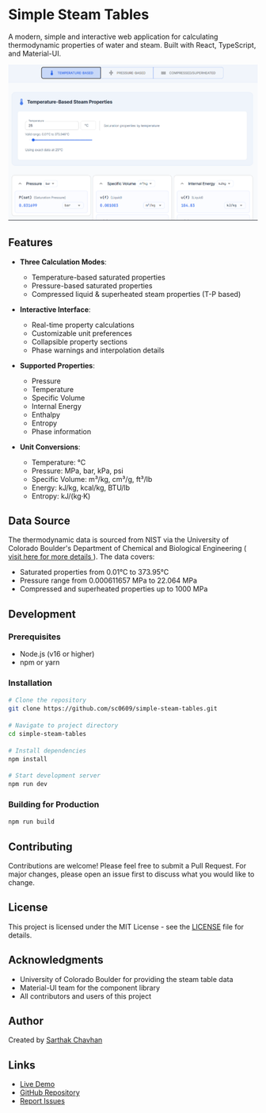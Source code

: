# Simple Steam Tables

A modern, simple and interactive web application for calculating thermodynamic properties of water and steam. Built with React, TypeScript, and Material-UI.

![Steam Tables Screenshot](https://github.com/sc0609/simple-steam-tables/blob/main/src/assets/Screenshot.png)

## Features

- **Three Calculation Modes**:
  - Temperature-based saturated properties
  - Pressure-based saturated properties
  - Compressed liquid & superheated steam properties (T-P based)

- **Interactive Interface**:
  - Real-time property calculations
  - Customizable unit preferences
  - Collapsible property sections
  - Phase warnings and interpolation details

- **Supported Properties**:
  - Pressure
  - Temperature
  - Specific Volume
  - Internal Energy
  - Enthalpy
  - Entropy
  - Phase information

- **Unit Conversions**:
  - Temperature: °C
  - Pressure: MPa, bar, kPa, psi
  - Specific Volume: m³/kg, cm³/g, ft³/lb
  - Energy: kJ/kg, kcal/kg, BTU/lb
  - Entropy: kJ/(kg·K)

## Data Source

The thermodynamic data is sourced from NIST via the University of Colorado Boulder's Department of Chemical and Biological Engineering ([ visit here for more details ](https://learncheme.com/student-resources/steam-tables/)). The data covers:
- Saturated properties from 0.01°C to 373.95°C
- Pressure range from 0.000611657 MPa to 22.064 MPa
- Compressed and superheated properties up to 1000 MPa

## Development

### Prerequisites
- Node.js (v16 or higher)
- npm or yarn

### Installation
```bash
# Clone the repository
git clone https://github.com/sc0609/simple-steam-tables.git

# Navigate to project directory
cd simple-steam-tables

# Install dependencies
npm install

# Start development server
npm run dev
```

### Building for Production
```bash
npm run build
```

## Contributing

Contributions are welcome! Please feel free to submit a Pull Request. For major changes, please open an issue first to discuss what you would like to change.

## License

This project is licensed under the MIT License - see the [LICENSE](LICENSE) file for details.

## Acknowledgments

- University of Colorado Boulder for providing the steam table data
- Material-UI team for the component library
- All contributors and users of this project

## Author

Created by [Sarthak Chavhan](https://www.linkedin.com/in/sarthak-chavhan-4a87a422a/)

## Links

- [Live Demo](https://simple-steam-tables.vercel.app)
- [GitHub Repository](https://github.com/sc0609/simple-steam-tables)
- [Report Issues](https://github.com/sc0609/simple-steam-tables/issues)
